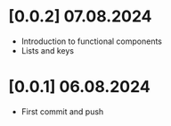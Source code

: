 # [0.0.2] 07.08.2024 
 - Introduction to functional components
 - Lists and keys


# [0.0.1] 06.08.2024 
 - First commit and push

 